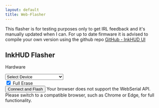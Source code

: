 ```yaml
---
layout: default
title: Web-Flasher
---
```

This flasher is for testing purposes only to get IRL feedback and it's manually updated when I can. For up to date firmware it is advised to compile your own version using the github repo [GitHub - InkHUD UI](https://github.com/todd-herbert/meshtastic-firmware/tree/InkHUD)  

<!-- Load the esp-web-tools script -->
<script type="module" src="./esp-web-tools/install-button.js?module"></script>

<!-- Script to configure esp-web-tools to match our selection -->
<script type="text/javascript" src="./configure-flasher.js"></script>

<!-- Custom styling for this page -->
<link rel="stylesheet" href="./style.css">

<div class="flasher-container">
  <h2 class="flasher-title">InkHUD Flasher</h2>

  <label for="hardwareMenu" class="flasher-label">Hardware</label>
  <div class="dropdown-container">
    <select id="hardwareMenu" onchange="updateFlasherConfig()">
      <option>Select Device</option>
      <option value="Vision_Master_E213">Heltec Vision Master E213</option>
      <option value="Vision_Master_E290">Heltec Vision Master E290</option>
      <option value="Wireless_Paper_V1_1">Heltec Wireless Paper V1.1</option>
      <option value="T-Echo">T-Echo</option>
    </select>
  </div>

  <div id="eraseContainer" class="checkbox-container">
    <input id="eraseCheckbox" type="checkbox" checked="true" onchange="updateFlasherConfig()" />
    <label for="eraseCheckbox" class="flasher-label">Full Erase</label>
  </div>

  <!-- Connect and Flash Button -->
  <esp-web-install-button id="espWebTools" showLog="true">
    <button slot="activate" id="installButton">Connect and Flash</button>
    <span slot="unsupported" id="unsupportedText">Your browser does not support the WebSerial API. Please switch to a compatible browser, such as Chrome or Edge, for full functionality.</span>
  </esp-web-install-button>

  <!-- Download Firmware Button -->
  <a id="downloadFirmware" 
     href="https://harukitoreda.github.io/Meshtastic-Experiments/flasher/firmware/T-Echo/InkHUD_2.5.20_firmware.uf2" 
     download 
     style="display: none;"
     onclick="showDownloadPopup(); return false;">
    <button id="downloadButton">Download Firmware</button>
  </a>
</div>
